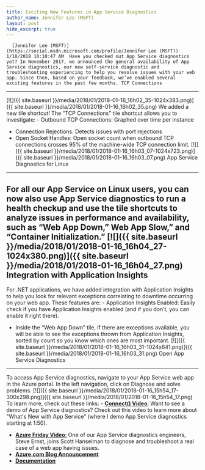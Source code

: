 ```yaml
---
title: Exciting New Features in App Service Diagnostics
author_name: Jennifer Lee (MSFT)
layout: post
hide_excerpt: true
---
```

      [Jennifer Lee (MSFT)](https://social.msdn.microsoft.com/profile/Jennifer Lee (MSFT))  1/18/2018 10:10:47 AM  Have you checked out App Service diagnostics yet? In November 2017, we announced the general availability of App Service diagnostics, our new self-service diagnostic and troubleshooting experiencing to help you resolve issues with your web app. Since then, based on your feedback, we’ve enabled several exciting features in the past few months. TCP Connections
---------------

 [![]({{ site.baseurl }}/media/2018/01/2018-01-16_16h02_35-1024x383.png)]({{ site.baseurl }}/media/2018/01/2018-01-16_16h02_35.png) We added a new tile shortcut! The “TCP Connections” tile shortcut allows you to investigate:  - Outbound TCP Connections: Graphed over time per instance
 - Connection Rejections: Detects issues with port rejections
 - Open Socket Handles: Open socket count when outbound TCP connections crosses 95% of the machine-wide TCP connection limit.
  [![]({{ site.baseurl }}/media/2018/01/2018-01-16_16h03_07-1024x723.png)]({{ site.baseurl }}/media/2018/01/2018-01-16_16h03_07.png) App Service Diagnostics for Linux
---------------------------------

 For all our App Service on Linux users, you can now also use App Service diagnostics to run a health checkup and use the tile shortcuts to analyze issues in performance and availability, such as “Web App Down,” Web App Slow,” and “Container Initialization.” [![]({{ site.baseurl }}/media/2018/01/2018-01-16_16h04_27-1024x380.png)]({{ site.baseurl }}/media/2018/01/2018-01-16_16h04_27.png) Integration with Application Insights
-------------------------------------

 For .NET applications, we have added integration with Application Insights to help you look for relevant exceptions correlating to downtime occurring on your web app. These features are:  - Application Insights Enabled: Easily check if you have Application Insights enabled (and if you don’t, you can enable it right there).
 - Inside the “Web App Down” tile, if there are exceptions available, you will be able to see the exceptions thrown from Application Insights, sorted by count so you know which ones are most important.
  [![]({{ site.baseurl }}/media/2018/01/2018-01-16_16h03_31-1024x641.png)]({{ site.baseurl }}/media/2018/01/2018-01-16_16h03_31.png) Open App Service Diagnostics
----------------------------

 To access App Service diagnostics, navigate to your App Service web app in the Azure portal. In the left navigation, click on Diagnose and solve problems. [![]({{ site.baseurl }}/media/2018/01/2018-01-16_15h54_17-300x298.png)]({{ site.baseurl }}/media/2018/01/2018-01-16_15h54_17.png) To learn more, check out these links:  - **[Connect() Video](https://channel9.msdn.com/events/Connect/2017/T115?term=what%27s%20new%20with%20azure%20app%20service)**: Want to see a demo of App Service diagnostics? Check out this video to learn more about "What's New with App Service" (where I demo App Service diagnostics starting at 1:50).
 - [**Azure Friday Video**](https://channel9.msdn.com/Shows/Azure-Friday/Azure-App-Service-Diagnostic-and-Troubleshooting-Experience)[:](https://channel9.msdn.com/Shows/Azure-Friday/Azure-App-Service-Diagnostic-and-Troubleshooting-Experience) One of our App Service diagnostics engineers, Steve Ernst, joins Scott Hanselman to diagnose and troubleshoot a real case of a web app having issues.
 - **[Azure.com Blog Announcement](https://azure.microsoft.com/en-us/blog/announcing-the-general-availability-of-azure-app-service-diagnostics/)**
 - **[Documentation](https://aka.ms/diagnostics)**
       